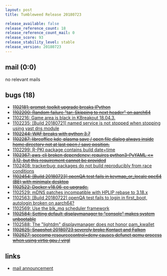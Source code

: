 ```yaml
---
layout: post
title: Tumbleweed Release 20180723

release_available: false
release_reference_count: 18
release_reference_count_mail: 0
release_score: 93
release_stability_level: stable
release_version: 20180723
---
```


## mail (0:0)

no relevant mails

## bugs (18)

<!--more-->

- ~~[1102181: prompt-toolkit upgrade breaks IPython](https://bugzilla.opensuse.org/show_bug.cgi?id=1102181)~~
- ~~[1102200: Random failure "tar: Skipping to next header" on aarch64](https://bugzilla.opensuse.org/show_bug.cgi?id=1102200)~~
- [1102216: Game area is black in KBreakout 18.04.3.](https://bugzilla.opensuse.org/show_bug.cgi?id=1102216)
- [1102235: \[Build 20180721\] named service is not stopped when stopping using yast dns module](https://bugzilla.opensuse.org/show_bug.cgi?id=1102235)
- ~~[1102244: WAF breaks with python 3.7](https://bugzilla.opensuse.org/show_bug.cgi?id=1102244)~~
- ~~[1102287: libreoffice kde-plasma save / open file dialog always inside home directory not at last open / save position.](https://bugzilla.opensuse.org/show_bug.cgi?id=1102287)~~
- [1102299: R-PKI package contains build date+time](https://bugzilla.opensuse.org/show_bug.cgi?id=1102299)
- ~~[1102367: aws-cli broken dependency: requires python3-PyYAML <= 3.12, but this requirement cannot be provided](https://bugzilla.opensuse.org/show_bug.cgi?id=1102367)~~
- [1102408: trackerbug: packages do not build reproducibly from race conditions](https://bugzilla.opensuse.org/show_bug.cgi?id=1102408)
- ~~[1102454: \[Build 20180723\] openQA test fails in keymap_or_locale ppc64 (BE) with minimalx desktop](https://bugzilla.opensuse.org/show_bug.cgi?id=1102454)~~
- ~~[1102522: Docker v18.06-ce upgrade.](https://bugzilla.opensuse.org/show_bug.cgi?id=1102522)~~
- [1102529: mDNS patches incompatible with HPLIP rebase to 3.18.x](https://bugzilla.opensuse.org/show_bug.cgi?id=1102529)
- [1102563: \[Build 20180722\] openQA test fails to login in first_boot, autologin broken on aarch64?](https://bugzilla.opensuse.org/show_bug.cgi?id=1102563)
- [1102569: Use the blk_mq scheduler framework](https://bugzilla.opensuse.org/show_bug.cgi?id=1102569)
- ~~[1102584: Setting default-displaymanager to "console" makes system unbootable](https://bugzilla.opensuse.org/show_bug.cgi?id=1102584)~~
- [1102588: The "lightdm" displaymanager does not honor pam_kwallet](https://bugzilla.opensuse.org/show_bug.cgi?id=1102588)
- ~~[1102625: Snapshot 20180723 severely broke Kontact and Falkon](https://bugzilla.opensuse.org/show_bug.cgi?id=1102625)~~
- ~~[1102627: seccomp resourcecontrol=deny causes defunct qemu process when using virtio gpu / virgl](https://bugzilla.opensuse.org/show_bug.cgi?id=1102627)~~



## links

- [mail announcement](https://lists.opensuse.org/opensuse-factory/2018-07/msg00183.html)

